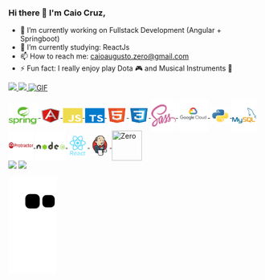 ### Hi there 👋 I'm Caio Cruz,


- 🔭 I’m currently working on Fullstack Development (Angular + Springboot)
- 🌱 I’m currently studying: ReactJs
- 📫 How to reach me: caioaugusto.zero@gmail.com
- ⚡ Fun fact: I really enjoy play Dota 🎮 and Musical Instruments 🎸 

 <div>
  <a href="https://github.com/CaioZero">
  <img height="120em" src="https://github-readme-stats.vercel.app/api?username=CaioZero&show_icons=true&theme=dracula&include_all_commits=true&count_private=true"/>
  <img height="120em" src="https://github-readme-stats.vercel.app/api/top-langs/?username=CaioZero&layout=compact&langs_count=7&theme=dracula"/>
  <img height="120em" alt="GIF" src="https://github.com/abhisheknaiidu/abhisheknaiidu/blob/master/code.gif?raw=true"/>
</div>

<div style="display: inline_block"><br>
  <img align="center" title="Springboot" height="50" width="60" src="https://raw.githubusercontent.com/devicons/devicon/master/icons/spring/spring-original-wordmark.svg">
  <img align="center" title="Angular" height="30" width="40" src="https://raw.githubusercontent.com/devicons/devicon/master/icons/angularjs/angularjs-original.svg">
  <img align="center" title="Javascript" height="30" width="40" src="https://raw.githubusercontent.com/devicons/devicon/master/icons/javascript/javascript-plain.svg">
  <img align="center" title="Typescript" height="30" width="40" src="https://raw.githubusercontent.com/devicons/devicon/master/icons/typescript/typescript-plain.svg">
  <img align="center" title="HTML" height="30" width="40" src="https://raw.githubusercontent.com/devicons/devicon/master/icons/html5/html5-original.svg">
  <img align="center" title="CSS" height="30" width="40" src="https://raw.githubusercontent.com/devicons/devicon/master/icons/css3/css3-original.svg">
  <img align="center" title="Sass" height="60" width="50" src="https://raw.githubusercontent.com/devicons/devicon/master/icons/sass/sass-original.svg">
  <img align="center" title="Google Cloud Platform" height="60" width="60" src="https://raw.githubusercontent.com/devicons/devicon/master/icons/googlecloud/googlecloud-original-wordmark.svg">
  <img align="center" title="Python" height="30" width="40" src="https://raw.githubusercontent.com/devicons/devicon/master/icons/python/python-original.svg">
  <img align="center" title="MySql" height="60" width="50" src="https://raw.githubusercontent.com/devicons/devicon/master/icons/mysql/mysql-original-wordmark.svg">
  <img align="center" title="Protractor" height="60" width="50" src="https://raw.githubusercontent.com/devicons/devicon/master/icons/protractor/protractor-plain-wordmark.svg">
  <img align="center" title="Node" height="60" width="60" src="https://raw.githubusercontent.com/devicons/devicon/master/icons/nodejs/nodejs-original-wordmark.svg">
   <img align="center" title="React" height="40" width="40" src="https://raw.githubusercontent.com/devicons/devicon/master/icons/react/react-original-wordmark.svg">
  <img align="center" title="Jenkins" height="40" width="40" src="https://raw.githubusercontent.com/devicons/devicon/master/icons/jenkins/jenkins-original.svg">
  <img align="center" title="Zero" height="60" width="60"src="https://c.tenor.com/0ckvep-uNysAAAAC/megaman-zero.gif">
</div>
  
  <div> 
  <a title="caioaugusto.zero@gmail.com" href ="mailto:caioaugusto.zero@gmail.com"><img src="https://img.shields.io/badge/Gmail-D14836?style=for-the-badge&logo=gmail&logoColor=white" target="_blank"></a>
  <a title="Caio Augusto LinkedIn" href="https://www.linkedin.com/in/caioaugustozero/" target="_blank"><img src="https://img.shields.io/badge/-LinkedIn-%230077B5?style=for-the-badge&logo=linkedin&logoColor=white" target="_blank"></a> 
 
  ![Snake animation](https://github.com/rafaballerini/rafaballerini/blob/output/github-contribution-grid-snake.svg)
   
</div>
